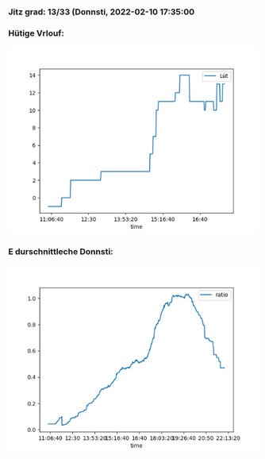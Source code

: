 ### Jitz grad: 13/33 (Donnsti, 2022-02-10 17:35:00

### Hütige Vrlouf:
![Graph](Today.png)

### E durschnittleche Donnsti:
![Graph](Donnsti.png)